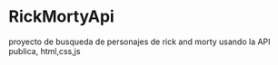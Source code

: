# RickMortyApi
proyecto de busqueda de personajes de rick and morty usando la API publica, html,css,js
